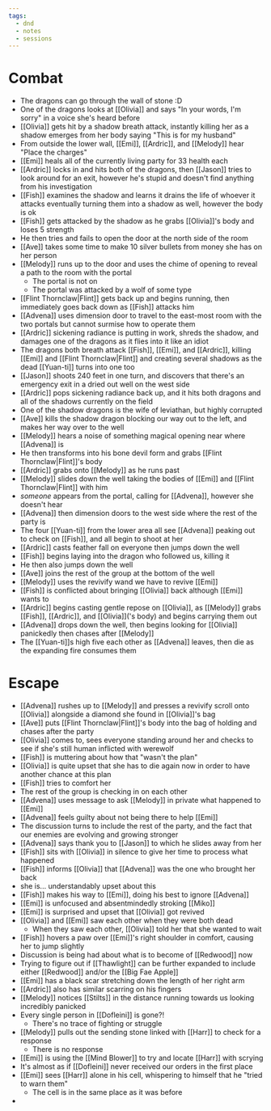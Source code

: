 ```yaml
---
tags:
  - dnd
  - notes
  - sessions
---
```

# Combat
- The dragons can go through the wall of stone :D
- One of the dragons looks at [[Olivia]] and says "In your words, I'm sorry" in a voice she's heard before
- [[Olivia]] gets hit by a shadow breath attack, instantly killing her as a shadow emerges from her body saying "This is for my husband"
- From outside the lower wall, [[Emi]], [[Ardric]], and [[Melody]] hear "Place the charges"
- [[Emi]] heals all of the currently living party for 33 health each
- [[Ardric]] locks in and hits both of the dragons, then [[Jason]] tries to look around for an exit, however he's stupid and doesn't find anything from his investigation
- [[Fish]] examines the shadow and learns it drains the life of whoever it attacks eventually turning them into a shadow as well, however the body is ok
- [[Fish]] gets attacked by the shadow as he grabs [[Olivia]]'s body and loses 5 strength
- He then tries and fails to open the door at the north side of the room
- [[Ave]] takes some time to make 10 silver bullets from money she has on her person
- [[Melody]] runs up to the door and uses the chime of opening to reveal a path to the room with the portal
	- The portal is not on
	- The portal was attacked by a wolf of some type
- [[Flint Thornclaw|Flint]] gets back up and begins running, then immediately goes back down as [[Fish]] attacks him
- [[Advena]] uses dimension door to travel to the east-most room with the two portals but cannot surmise how to operate them
- [[Ardric]] sickening radiance is putting in work, shreds the shadow, and damages one of the dragons as it flies into it like an idiot
- The dragons both breath attack [[Fish]], [[Emi]], and [[Ardric]], killing [[Emi]] and [[Flint Thornclaw|Flint]] and creating several shadows as the dead [[Yuan-ti]] turns into one too
- [[Jason]] shoots 240 feet in one turn, and discovers that there's an emergency exit in a dried out well on the west side
- [[Ardric]] pops sickening radiance back up, and it hits both dragons and all of the shadows currently on the field
- One of the shadow dragons is the wife of leviathan, but highly corrupted
- [[Ave]] kills the shadow dragon blocking our way out to the left, and makes her way over to the well
- [[Melody]] hears a noise of something magical opening near where [[Advena]] is
- He then transforms into his bone devil form and grabs [[Flint Thornclaw|Flint]]'s body
- [[Ardric]] grabs onto [[Melody]] as he runs past
- [[Melody]] slides down the well taking the bodies of [[Emi]] and [[Flint Thornclaw|Flint]] with him
- *someone* appears from the portal, calling for [[Advena]], however she doesn't hear
- [[Advena]] then dimension doors to the west side where the rest of the party is
- The four [[Yuan-ti]] from the lower area all see [[Advena]] peaking out to check on [[Fish]], and all begin to shoot at her
- [[Ardric]] casts feather fall on everyone then jumps down the well
- [[Fish]] begins laying into the dragon who followed us, killing it
- He then also jumps down the well
- [[Ave]] joins the rest of the group at the bottom of the well
- [[Melody]] uses the revivify wand we have to revive [[Emi]]
- [[Fish]] is conflicted about bringing [[Olivia]] back although [[Emi]] wants to
- [[Ardric]] begins casting gentle repose on [[Olivia]], as [[Melody]] grabs [[Fish]], [[Ardric]], and [[Olivia]]('s body) and begins carrying them out
- [[Advena]] drops down the well, then begins looking for [[Olivia]] panickedly then chases after [[Melody]]
- The [[Yuan-ti]]s high five each other as [[Advena]] leaves, then die as the expanding fire consumes them
# Escape
- [[Advena]] rushes up to [[Melody]] and presses a revivify scroll onto [[Olivia]] alongside a diamond she found in [[Olivia]]'s bag
- [[Ave]] puts [[Flint Thornclaw|Flint]]'s body into the bag of holding and chases after the party
- [[Olivia]] comes to, sees everyone standing around her and checks to see if she's still human inflicted with werewolf
- [[Fish]] is muttering about how that "wasn't the plan"
- [[Olivia]] is quite upset that she has to die again now in order to have another chance at this plan
- [[Fish]] tries to comfort her
- The rest of the group is checking in on each other
- [[Advena]] uses message to ask [[Melody]] in private what happened to [[Emi]]
- [[Advena]] feels guilty about not being there to help [[Emi]]
- The discussion turns to include the rest of the party, and the fact that our enemies are evolving and growing stronger
- [[Advena]] says thank you to [[Jason]] to which he slides away from her
- [[Fish]] sits with [[Olivia]] in silence to give her time to process what happened
- [[Fish]] informs [[Olivia]] that [[Advena]] was the one who brought her back
- she is... understandably upset about this
- [[Fish]] makes his way to [[Emi]], doing his best to ignore [[Advena]]
- [[Emi]] is unfocused and absentmindedly stroking [[Miko]]
- [[Emi]] is surprised and upset that [[Olivia]] got revived
- [[Olivia]] and [[Emi]] saw each other when they were both dead
	- When they saw each other, [[Olivia]] told her that she wanted to wait
- [[Fish]] hovers a paw over [[Emi]]'s right shoulder in comfort, causing her to jump slightly
- Discussion is being had about what is to become of [[Redwood]] now
- Trying to figure out if [[Thawlight]] can be further expanded to include either [[Redwood]] and/or the [[Big Fae Apple]]
- [[Emi]] has a black scar stretching down the length of her right arm
- [[Ardric]] also has similar scarring on his fingers
- [[Melody]] notices [[Stilts]] in the distance running towards us looking incredibly panicked
- Every single person in [[Dofleini]] is gone?!
	- There's no trace of fighting or struggle
- [[Melody]] pulls out the sending stone linked with [[Harr]] to check for a response
	- There is no response
- [[Emi]] is using the [[Mind Blower]] to try and locate [[Harr]] with scrying
- It's almost as if [[Dofleini]] never received our orders in the first place
- [[Emi]] sees [[Harr]] alone in his cell, whispering to himself that he "tried to warn them"
	- The cell is in the same place as it was before
- 